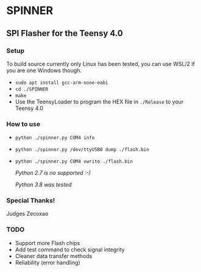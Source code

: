 # SPINNER 
## SPI Flasher for the Teensy 4.0


### Setup
To build source currently only Linux has been tested, you can use WSL/2 if you are one Windows though.
- ```sudo apt install gcc-arm-none-eabi```
- ```cd ./SPINNER```
- ```make```
- Use the TeensyLoader to program the HEX file in ```./Release``` to your Teensy 4.0  



### How to use
- ```python ./spinner.py COM4 info```
- ```python ./spinner.py /dev/ttyUSB0 dump ./flash.bin```
- ```python ./spinner.py COM4 vwrite ./flash.bin```


  *Python 2.7 is no supported :-)*
  
  *Python 3.8 was tested*



### Special Thanks!
Judges
Zecoxao



### TODO
- Support more Flash chips
- Add test command to check signal integrity
- Cleaner data transfer methods
- Reliability (error handling)
